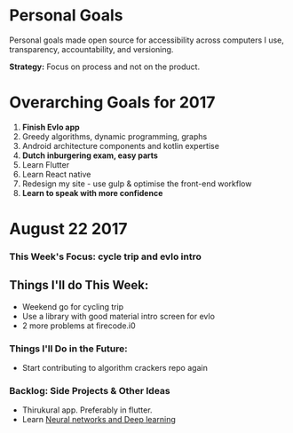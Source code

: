 # Personal Goals

Personal goals made open source for accessibility across computers I use, transparency, accountability, and versioning.

**Strategy:** Focus on process and not on the product.

# Overarching Goals for 2017

1. **Finish Evlo app**
2. Greedy algorithms, dynamic programming, graphs
3. Android architecture components and kotlin expertise
4. **Dutch inburgering exam, easy parts**
5. Learn Flutter
6. Learn React native
7. Redesign my site - use gulp & optimise the front-end workflow
8. **Learn to speak with more confidence**

# August 22 2017

### This Week's Focus: cycle trip and evlo intro

## Things I'll do This Week:

- Weekend go for cycling trip
- Use a library with good material intro screen for evlo
- 2 more problems at firecode.i0

### Things I'll Do in the Future:

- Start contributing to algorithm crackers repo again

### Backlog: Side Projects & Other Ideas

 - Thirukural app. Preferably in flutter.
 - Learn [Neural networks and Deep learning](https://www.coursera.org/learn/neural-networks-deep-learning)
